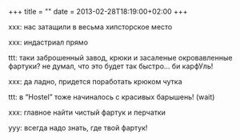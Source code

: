 +++
title = ""
date = 2013-02-28T18:19:00+02:00
+++

xxx: нас затащили в весьма хипсторское место

xxx: индастриал прямо

ttt: таки заброшенный завод, крюки и засаленые окровавленные фартуки? не думал, что это будет так быстро… би карфУль!

xxx: да ладно, придется поработать крюком чутка

ttt: в “Hostel” тоже начиналось с красивых барышень! (wait)

xxx: главное найти чистый фартук и перчатки

yyy: всегда надо знать, где твой фартук!


